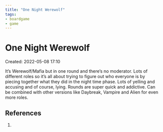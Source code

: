 ```yaml
---
title: "One Night Werewolf"
tags:
- boardgame
- game
---
```


# One Night Werewolf
Created: 2022-05-08 17:10  

It’s Werewolf/Mafia but in one round and there’s no moderator. Lots of different roles so it’s all about trying to figure out who everyone is by piecing together what they did in the night time phase. Lots of yelling and accusing and of course, lying. Rounds are super quick and addictive. Can be combined with other versions like Daybreak, Vampire and Alien for even more roles.

## References
1. 

